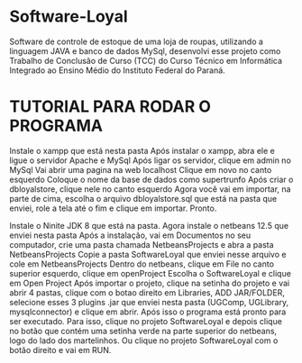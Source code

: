 # Software-Loyal
 Software de controle de estoque de uma loja de roupas, utilizando a linguagem JAVA e banco de dados MySql, desenvolvi esse projeto como Trabalho de Conclusão de Curso (TCC) do Curso Técnico em Informática Integrado ao Ensino Médio do Instituto Federal do Paraná.

# TUTORIAL PARA RODAR O PROGRAMA

Instale o xampp que está nesta pasta
Após instalar o xampp, abra ele e ligue o servidor Apache e MySql
Após ligar os servidor, clique em admin no MySql
Vai abrir uma pagina na web localhost
Clique em novo no canto esquerdo
Coloque o nome da base de dados como supertrunfo
Após criar o dbloyalstore, clique nele no canto esquerdo
Agora você vai em importar, na parte de cima, escolha o arquivo dbloyalstore.sql que está na pasta que enviei, role a tela até o fim e clique em importar.
Pronto.

Instale o Ninite JDK 8 que está na pasta.
Agora instale o netbeans 12.5 que enviei nesta pasta
Após a instalação, vai em Documentos no seu computador, crie uma pasta chamada NetbeansProjects e abra a pasta NetbeansProjects
Copie a pasta SoftwareLoyal que enviei nesse arquivo e cole em NetbeansProjects
Dentro do netbeans, clique em File no canto superior esquerdo, clique em openProject
Escolha o SoftwareLoyal e clique em Open Project
Após importar o projeto, clique na setinha do projeto e vai abrir 4 pastas, clique com o botao direito em Libraries, ADD JAR/FOLDER, selecione esses 3 plugins .jar que enviei
nesta pasta (UGComp, UGLibrary, mysqlconnector) e clique em abrir.
Após isso o programa está pronto para ser executado.
Para isso, clique no projeto SoftwareLoyal e depois clique no botão que contém uma setinha verde na parte superior do netbeans, logo do lado dos martelinhos.
Ou clique no projeto SoftwareLoyal com o botão direito e vai em RUN.
